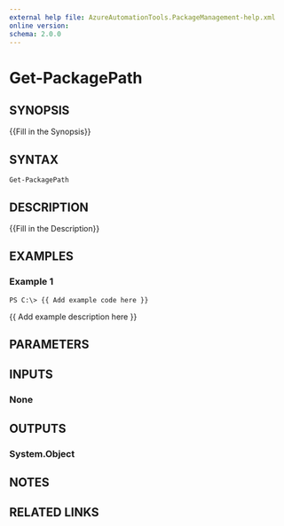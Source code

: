 ```yaml
---
external help file: AzureAutomationTools.PackageManagement-help.xml
online version: 
schema: 2.0.0
---
```


# Get-PackagePath

## SYNOPSIS
{{Fill in the Synopsis}}

## SYNTAX

```
Get-PackagePath
```

## DESCRIPTION
{{Fill in the Description}}

## EXAMPLES

### Example 1
```
PS C:\> {{ Add example code here }}
```

{{ Add example description here }}

## PARAMETERS

## INPUTS

### None


## OUTPUTS

### System.Object

## NOTES

## RELATED LINKS

